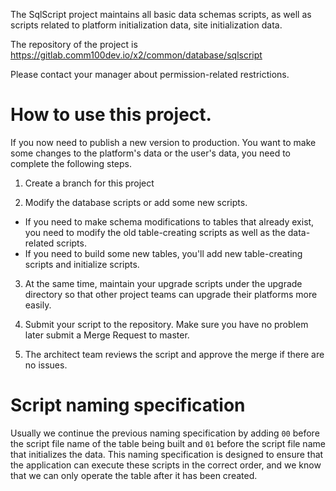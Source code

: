 The SqlScript project maintains all basic data schemas scripts, as well as scripts related to platform initialization data, site initialization data.

The repository of the project is https://gitlab.comm100dev.io/x2/common/database/sqlscript

Please contact your manager about permission-related restrictions.

# How to use this project.

If you now need to publish a new version to production. You want to make some changes to the platform's data or the user's data, you need to complete the following steps.

1. Create a branch for this project

2. Modify the database scripts or add some new scripts.
  - If you need to make schema modifications to tables that already exist, you need to modify the old table-creating scripts as well as the data-related scripts.
  - If you need to build some new tables, you'll add new table-creating scripts and initialize scripts.

3. At the same time, maintain your upgrade scripts under the upgrade directory so that other project teams can upgrade their platforms more easily.

4. Submit your script to the repository. Make sure you have no problem later submit a Merge Request to master.

5. The architect team reviews the script and approve the merge if there are no issues.


# Script naming specification

Usually we continue the previous naming specification by adding `00` before the script file name of the table being built and `01` before the script file name that initializes the data. This naming specification is designed to ensure that the application can execute these scripts in the correct order, and we know that we can only operate the table after it has been created.

